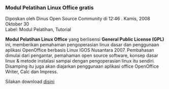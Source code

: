 ### Modul Pelatihan Linux Office gratis
Diposkan oleh Dinus Open Source Community di 12:46 . Kamis, 2008 Oktober 30
<br>
Label: Modul Pelatihan, Tutorial

**Modul Pelatihan Linux Office** yang berlisensi **General Public License (GPL)** ini, memberikan pemahaman pengoperasian linux dasar dan penggunaan aplikasi OpenOffice berbasis Linux IGOS Nusantara 2007. Pembahasan dimulai dari pengantar, pemahaman open source software, konsep dasar linux & metode instalasi sampai dengan pengoperasian linux itu sendiri. Disamping itu juga akan diajarkan penggunaan aplikasi office OpenOffice Writer, Calc dan Impress.

Silakan download [disini](http://go.doscom.googlepages.com/Modul_LinuxOffice.zip)